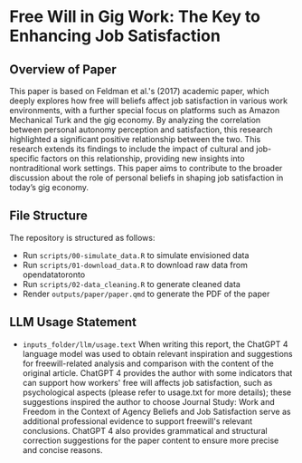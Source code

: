 # Free Will in Gig Work: The Key to Enhancing Job Satisfaction

## Overview of Paper
This paper is based on Feldman et al.'s (2017) academic paper, which deeply explores how free will beliefs affect job satisfaction in various work environments, with a further special focus on platforms such as Amazon Mechanical Turk and the gig economy. By analyzing the correlation between personal autonomy perception and satisfaction, this research highlighted a significant positive relationship between the two. This research extends its findings to include the impact of cultural and job-specific factors on this relationship, providing new insights into nontraditional work settings. This paper aims to contribute to the broader discussion about the role of personal beliefs in shaping job satisfaction in today’s gig economy.

## File Structure
The repository is structured as follows:

- Run `scripts/00-simulate_data.R` to simulate envisioned data
- Run `scripts/01-download_data.R` to download raw data from opendatatoronto
- Run `scripts/02-data_cleaning.R` to generate cleaned data
- Render `outputs/paper/paper.qmd` to generate the PDF of the paper 

## LLM Usage Statement
- `inputs_folder/llm/usage.text` When writing this report, the ChatGPT 4 language model was used to obtain relevant inspiration and suggestions for freewill-related analysis and comparison with the content of the original article. ChatGPT 4 provides the author with some indicators that can support how workers' free will affects job satisfaction, such as psychological aspects (please refer to usage.txt for more details); these suggestions inspired the author to choose Journal Study: Work and Freedom in the Context of Agency Beliefs and Job Satisfaction serve as additional professional evidence to support freewill's relevant conclusions. ChatGPT 4 also provides grammatical and structural correction suggestions for the paper content to ensure more precise and concise reasons.
